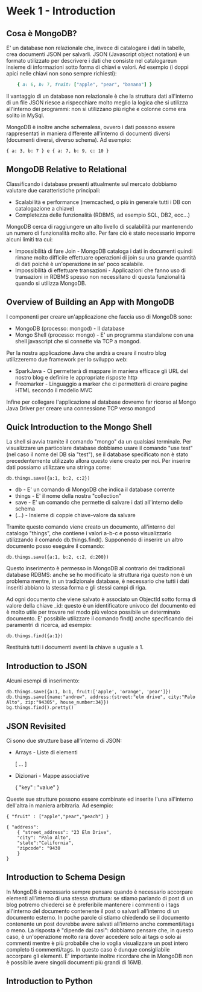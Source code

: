 Week 1 - Introduction
=====================

Cosa è MongoDB?
---------------

E' un database non relazionale che, invece di catalogare i dati in tabelle, crea documenti JSON per salvarli.
JSON (Javascript object notation) è un formato utilizzato per descrivere i dati che consiste nel catalogareun insieme di informazioni sotto forma di chiavi e valori. Ad esempio (i doppi apici nelle chiavi non sono sempre richiesti): 

```ruby
    { a: 6, b: 7, fruit: ["apple", "pear", "banana"] }
```
Il vantaggio di un database non relazionale è che la struttura dati all'interno di un file JSON riesce a rispecchiare molto meglio la logica che si utilizza all'interno dei programmi: non si utilizzano più righe e colonne come era solito in MySql.

MongoDB è inoltre anche schemaless, ovvero i dati possono essere rappresentati in maniera differente all'interno di documenti diversi (documenti diversi, diverso schema). Ad esempio:

    { a: 3, b: 7 } e { a: 7, b: 9, c: 10 }

MongoDB Relative to Relational
------------------------------

Classificando i database presenti attualmente sul mercato dobbiamo valutare due caratteristiche principali:
- Scalabilità e performance (memcached, o più in generale tutti i DB con catalogazione a chiave)
- Completezza delle funzionalità (RDBMS, ad esempio SQL, DB2, ecc...)

MongoDB cerca di raggiungere un alto livello di scalabilità pur mantenendo un numero di funzionalità molto alto. Per fare ciò è stato necessario imporre alcuni limiti tra cui:
- Impossibilità di fare Join - MongoDB cataloga i dati in documenti quindi rimane molto difficile effettuare operazioni di join su una grande quantità di dati poichè è un'operazione in se' poco scalabile.
- Impossibilità di effettuare transazioni - Applicazioni che fanno uso di transazioni in RDBMS spesso non necessitano di questa funzionalità quando si utilizza MongoDB.

Overview of Building an App with MongoDB
----------------------------------------

I componenti per creare un'applicazione che faccia uso di MongoDB sono:
- MongoDB (processo: mongod) - Il database
- Mongo Shell (processo: mongo) - E' un programma standalone con una shell javascript che si connette via TCP a mongod.

Per la nostra applicazione Java che andrà a creare il nostro blog utilizzeremo due framework per lo sviluppo web:
- SparkJava - Ci permetterà di mappare in maniera efficace gli URL del nostro blog e definire le appropriate risposte http
- Freemarker - Linguaggio a marker che ci permetterà di creare pagine HTML secondo il modello MVC

Infine per collegare l'applicazione al database dovremo far ricorso al Mongo Java Driver per creare una connessione TCP verso mongod

Quick Introduction to the Mongo Shell
-------------------------------------

La shell si avvia tramite il comando "mongo" da un qualsiasi terminale. Per visualizzare un particolare database dobbiamo usare il comando "use test" (nel caso il nome del DB sia "test"), se il database specificato non è stato precedentemente utilizzato allora questo viene creato per noi. Per inserire dati possiamo utilizzare una stringa come:

    db.things.save({a:1, b:2, c:2})

- db - E' un comando di MongoDB che indica il database corrente
- things - E' il nome della nostra "collection"
- save - E' un comando che permette di salvare i dati all'interno dello schema
- (...) - Insieme di coppie chiave-valore da salvare

Tramite questo comando viene creato un documento, all'interno del catalogo "things", che contiene i valori a-b-c e posso visualizzarlo utilizzando il comando db.things.find(). Supponendo di inserire un altro documento posso eseguire il comando:

    db.things.save({a:1, b:2, c:2, d:200})

Questo inserimento è permesso in MongoDB al contrario dei tradizionali database RDBMS: anche se ho modificato la struttura riga questo non è un problema mentre, in un tradizionale database, è necessario che tutti i dati inseriti abbiano la stessa forma e gli stessi campi di riga.

Ad ogni documento che viene salvato è associato un ObjectId sotto forma di valore della chiave _id: questo è un identificatore univoco del documento ed è molto utile per trovare nel modo più veloce possibile un determinato documento.
E' possibile utilizzare il comando find() anche specificando dei paramentri di ricerca, ad esempio:

    db.things.find({a:1})

Restituirà tutti i documenti aventi la chiave a uguale a 1.

Introduction to JSON
--------------------

Alcuni esempi di inserimento:

    db.things.save({a:1, b:1, fruit:['apple', 'orange', 'pear']})
    db.things.save({name:"andrew", address:{street:"elm drive", city:"Palo Alto", zip:"94305", house_number:34}})
    bg.things.find().pretty()

JSON Revisited
--------------

Ci sono due strutture base all'interno di JSON:
- Arrays - Liste di elementi

    [ ... ]

- Dizionari - Mappe associative

    { "key" : "value" }

Queste sue strutture possono essere combinate ed inserite l'una all'interno dell'altra in maniera arbitraria. Ad esempio:

    { "fruit" : ["apple","pear","peach"] }

    { "address":
        { "street_address": "23 Elm Drive",
        "city": "Palo Alto",
        "state":"California",
        "zipcode": "9430
        }
    }

Introduction to Schema Design
-----------------------------

In MongoDB è necessario sempre pensare quando è necessario accorpare elementi all'interno di una stessa struttura: se stiamo parlando di post di un blog potremo chiederci se è preferibile mantenere i commenti o i tags all'interno del documento contenente il post o salvarli all'interno di un documento esterno. In poche parole ci stiamo chiedendo se il documento contenente un post dovrebbe avere salvati all'interno anche commenti/tags o meno.
La risposta è "dipende dai casi": dobbiamo pensare che, in questo caso, è un'operazione molto rara dover accedere solo ai tags o solo ai commenti mentre è più probabile che io voglia visualizzare un post intero completo ti commenti/tags. In questo caso è dunque consigliabile accorpare gli elementi.
E' importante inoltre ricordare che in MongoDB non è possibile avere singoli documenti più grandi di 16MB.

Introduction to Python
----------------------



